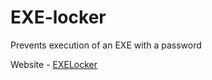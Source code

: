# EXE-locker
Prevents execution of an EXE with a password


Website - [EXELocker](http://exelocker.xyz)
